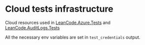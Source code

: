 # Cloud tests infrastructure

Cloud resources used in [LeanCode.Azure.Tests](../test/Infrastructure/LeanCode.Azure.Tests/LeanCode.Azure.Tests.csproj) and [LeanCode.AuditLogs.Tests](../test/Infrastructure/LeanCode.AuditLogs.Tests/LeanCode.AuditLogs.Tests.csproj)

All the necessary env variables are set in `test_credentials` output.
